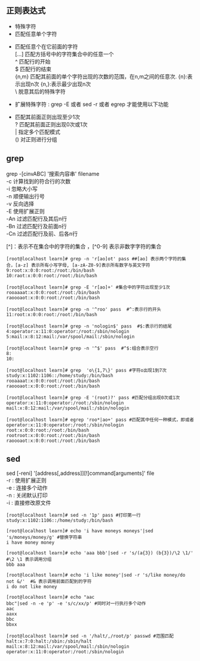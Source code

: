 ## 正则表达式  
- 特殊字符  
-	匹配任意单个字符  
*	匹配任意个在它前面的字符  
[...]	匹配方括号中的字符集合中的任意一个  
^	匹配行的开始  
$	匹配行的结束  
\{n,m\}	匹配其前面的单个字符出现的次数的范围，在n,m之间的任意次.  {n}:表示出现n次 {n,}:表示最少出现n次	  
\	脱意其后的特殊字符  

- 扩展特殊字符 : grep -E 或者 sed -r 或者 egrep 才能使用以下功能  
+	匹配其前面正则出现至少1次  
?	匹配其前面正则出现0次或1次  
|	指定多个匹配模式  
()	对正则进行分组  

## grep  

grep -[cinvABC] '搜索内容串' filename  
-c 计算找到的符合行的次数   
-i 忽略大小写   
-n 顺便输出行号   
-v 反向选择  
-E 使用扩展正则  
-An 过滤匹配行及其后n行  
-Bn 过滤匹配行及前面n行  
-Cn 过滤匹配行及前、后各n行  


[^]：表示不在集合中的字符的集合 ，[^0-9] 表示非数字字符的集合   
```  
[root@localhost learn]# grep -n 'r[ao]ot' pass ##[ao] 表示两个字符的集合，[a-z] 表示所有小写字母, [a-zA-Z0-9]表示所有数字与英文字符  
9:root:x:0:0:root:/root:/bin/bash  
10:raot:x:0:0:root:/root:/bin/bash  

[root@localhost learn]# grep -E 'r[ao]+' #集合中的字符出现至少1次  
rooaaaat:x:0:0:root:/root:/bin/bash  
raoooaot:x:0:0:root:/root:/bin/bash  

[root@localhost learn]# grep -n '^roo' pass  #^:表示行的开头  
11:root:x:0:0:root:/root:/bin/bash  

[root@localhost learn]# grep -n 'nologin$' pass  #$:表示行的结尾  
4:operator:x:11:0:operator:/root:/sbin/nologin  
5:mail:x:8:12:mail:/var/spool/mail:/sbin/nologin  

[root@localhost learn]# grep -n '^$' pass  #^$:组合表示空行  
8:  
10:  

[root@localhost learn]# grep  'o\{1,7\}' pass #字符o出现1到7次  
study:x:1102:1106::/home/study:/bin/bash  
rooaaaat:x:0:0:root:/root:/bin/bash  
raoooaot:x:0:0:root:/root:/bin/bash  

[root@localhost learn]# grep -E '(root)?' pass #匹配分组出现0次或1次  
operator:x:11:0:operator:/root:/sbin/nologin  
mail:x:8:12:mail:/var/spool/mail:/sbin/nologin  

[root@localhost learn]# egrep 'roo*|ao+' pass #匹配其中任何一种模式，即或者  
operator:x:11:0:operator:/root:/sbin/nologin  
root:x:0:0:root:/root:/bin/bash  
rootroot:x:0:0:root:/root:/bin/bash  
raoooaot:x:0:0:root:/root:/bin/bash  
```  

## sed  
sed [-reni] '[address[,address]][!]command[arguments]' file  
-r : 使用扩展正则  
-e : 连接多个动作  
-n : 关闭默认打印  
-i : 直接修改原文件  

```  
[root@localhost learn]# sed -n '1p' pass #打印第一行  
study:x:1102:1106::/home/study:/bin/bash   

[root@localhost learn]# echo 'i have moneys moneys'|sed 's/moneys/money/g' #替换字符串  
i have money money  

[root@localhost learn]# echo 'aaa bbb'|sed -r 's/(a{3}) (b{3})/\2 \1/' #\2 \1 表示调用分组  
bbb aaa  

[root@localhost learn]# echo 'i like money'|sed -r 's/like money/do not &/'  #& 表示调用前面匹配到的字符  
i do not like money  

[root@localhost learn]# echo "aac  
bbc"|sed -n -e 'p' -e 's/c/xx/p' #同时对一行执行多个动作  
aac  
aaxx  
bbc  
bbxx  

[root@localhost learn]# sed -n '/halt/,/root/p' passwd #范围匹配  
halt:x:7:0:halt:/sbin:/sbin/halt  
mail:x:8:12:mail:/var/spool/mail:/sbin/nologin  
operator:x:11:0:operator:/root:/sbin/nologin  
